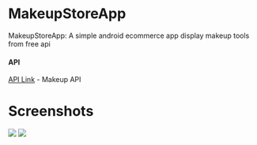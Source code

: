# MakeupStoreApp
 MakeupStoreApp: A simple android ecommerce app display makeup tools from free api
 
 
 #### API
 [API Link](https://makeup-api.herokuapp.com/) - Makeup API
 
 
# Screenshots

<div>
<img src="https://user-images.githubusercontent.com/87338764/230534537-098c259b-21f6-4dc8-b258-119ff6c37d53.jpg" width "250" heigth="350">
<img src="https://user-images.githubusercontent.com/87338764/230534724-4dc289cc-249a-48a1-9d40-27b74766d6e0.jpg" width "250" heigth="350">
</div>
